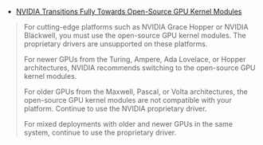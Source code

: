 * [NVIDIA Transitions Fully Towards Open-Source GPU Kernel Modules](https://developer.nvidia.com/blog/nvidia-transitions-fully-towards-open-source-gpu-kernel-modules/)
> For cutting-edge platforms such as NVIDIA Grace Hopper or NVIDIA Blackwell, you must use the open-source GPU kernel modules. The proprietary drivers are unsupported on these platforms.
>
> For newer GPUs from the Turing, Ampere, Ada Lovelace, or Hopper architectures, NVIDIA recommends switching to the open-source GPU kernel modules.
>
> For older GPUs from the Maxwell, Pascal, or Volta architectures, the open-source GPU kernel modules are not compatible with your platform. Continue to use the NVIDIA proprietary driver.
>
> For mixed deployments with older and newer GPUs in the same system, continue to use the proprietary driver.
